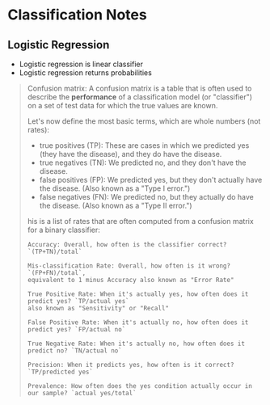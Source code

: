 # Classification Notes

## Logistic Regression
- Logistic regression is linear classifier 
- Logistic regression returns probabilities

> Confusion matrix: A confusion matrix is a table that is often used to describe the **performance** 
> of a classification model (or "classifier") on a set of test data for which the true values are known.
>
> Let's now define the most basic terms, which are whole numbers (not rates):
> - true positives (TP): These are cases in which we predicted yes (they have the disease), and they do have the disease.
> - true negatives (TN): We predicted no, and they don't have the disease.
> - false positives (FP): We predicted yes, but they don't actually have the disease. (Also known as a "Type I error.")
> - false negatives (FN): We predicted no, but they actually do have the disease. (Also known as a "Type II error.")
> 
> his is a list of rates that are often computed from a confusion matrix for a binary classifier:
> ~~~~
> Accuracy: Overall, how often is the classifier correct? `(TP+TN)/total`
>
> Mis-classification Rate: Overall, how often is it wrong? `(FP+FN)/total`,
> equivalent to 1 minus Accuracy also known as "Error Rate"
>
> True Positive Rate: When it's actually yes, how often does it predict yes? `TP/actual yes`  
> also known as "Sensitivity" or "Recall"
>
> False Positive Rate: When it's actually no, how often does it predict yes? `FP/actual no`
>
> True Negative Rate: When it's actually no, how often does it predict no? `TN/actual no`
>
> Precision: When it predicts yes, how often is it correct? `TP/predicted yes`
> 
> Prevalence: How often does the yes condition actually occur in our sample? `actual yes/total`
 ~~~~
